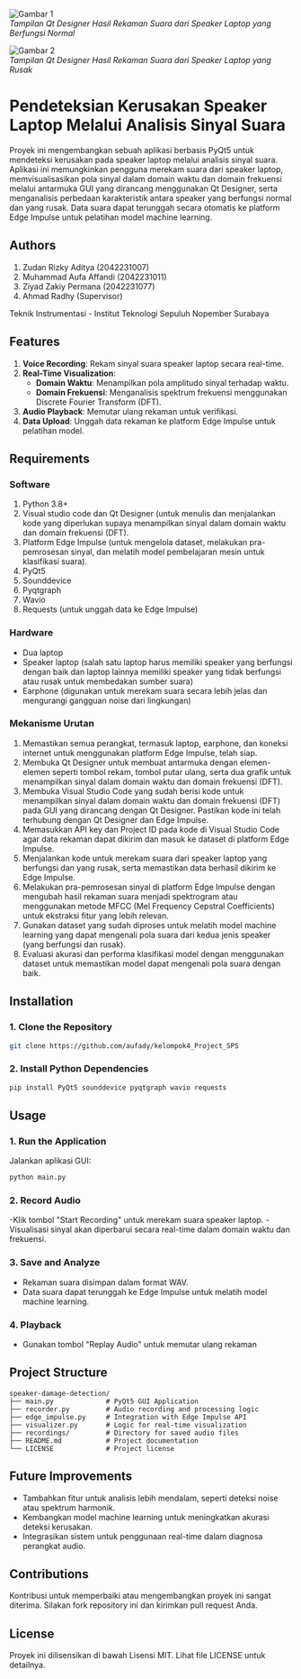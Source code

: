![Gambar 1](https://github.com/aufady/kelompok4_Project_SPS/blob/main/Tampilan%20GUI%20suara%20dari%20speaker%20berfungsi%20normal.PNG)  
*Tampilan Qt Designer Hasil Rekaman Suara dari Speaker Laptop yang Berfungsi Normal*

![Gambar 2](https://github.com/aufady/kelompok4_Project_SPS/blob/main/Tampilan%20GUI%20suara%20dari%20speaker%20laptop%20rusak.PNG)  
*Tampilan Qt Designer Hasil Rekaman Suara dari Speaker Laptop yang Rusak*

# Pendeteksian Kerusakan Speaker Laptop Melalui Analisis Sinyal Suara

Proyek ini mengembangkan sebuah aplikasi berbasis PyQt5 untuk mendeteksi kerusakan pada speaker laptop melalui analisis sinyal suara. Aplikasi ini memungkinkan pengguna merekam suara dari speaker laptop, memvisualisasikan pola sinyal dalam domain waktu dan domain frekuensi melalui antarmuka GUI yang dirancang menggunakan Qt Designer, serta menganalisis perbedaan karakteristik antara speaker yang berfungsi normal dan yang rusak. Data suara dapat terunggah secara otomatis ke platform Edge Impulse untuk pelatihan model machine learning.

## Authors
1. Zudan Rizky Aditya (2042231007)  
2. Muhammad Aufa Affandi (2042231011)  
3. Ziyad Zakiy Permana (2042231077) 
4. Ahmad Radhy (Supervisor)

Teknik Instrumentasi - Institut Teknologi Sepuluh Nopember Surabaya

## Features

1. **Voice Recording**: Rekam sinyal suara speaker laptop secara real-time.
2. **Real-Time Visualization**:  
   - **Domain Waktu**: Menampilkan pola amplitudo sinyal terhadap waktu.  
   - **Domain Frekuensi**: Menganalisis spektrum frekuensi menggunakan Discrete Fourier Transform (DFT).  
3. **Audio Playback**: Memutar ulang rekaman untuk verifikasi.  
4. **Data Upload**: Unggah data rekaman ke platform Edge Impulse untuk pelatihan model.

## Requirements

### Software
1. Python 3.8+
2. Visual studio code dan Qt Designer (untuk menulis dan menjalankan kode yang diperlukan supaya menampilkan sinyal dalam domain waktu dan domain frekuensi (DFT).
3. Platform Edge Impulse (untuk mengelola dataset, melakukan pra-pemrosesan sinyal, dan melatih model pembelajaran mesin untuk klasifikasi suara).
4. PyQt5
5. Sounddevice
6. Pyqtgraph
7. Wavio
8. Requests (untuk unggah data ke Edge Impulse)

### Hardware
- Dua laptop
- Speaker laptop (salah satu laptop harus memiliki speaker yang berfungsi dengan
baik dan laptop lainnya memiliki speaker yang tidak berfungsi atau rusak untuk
membedakan sumber suara)
- Earphone (digunakan untuk merekam suara secara lebih jelas dan mengurangi
gangguan noise dari lingkungan)

### Mekanisme Urutan
1.	Memastikan semua perangkat, termasuk laptop, earphone, dan koneksi internet untuk menggunakan platform Edge Impulse, telah siap.
2.	Membuka Qt Designer untuk membuat antarmuka dengan elemen-elemen seperti tombol rekam, tombol putar ulang, serta dua grafik untuk menampilkan sinyal dalam domain waktu dan domain frekuensi (DFT).
3.	Membuka Visual Studio Code yang sudah berisi kode untuk menampilkan sinyal dalam domain waktu dan domain frekuensi (DFT) pada GUI yang dirancang dengan Qt Designer. Pastikan kode ini telah terhubung dengan Qt Designer dan Edge Impulse.
4.	Memasukkan API key dan Project ID pada kode di Visual Studio Code agar data rekaman dapat dikirim dan masuk ke dataset di platform Edge Impulse.
5.	Menjalankan kode untuk merekam suara dari speaker laptop yang berfungsi dan yang rusak, serta memastikan data berhasil dikirim ke Edge Impulse.
6. Melakukan pra-pemrosesan sinyal di platform Edge Impulse dengan mengubah
hasil rekaman suara menjadi spektrogram atau menggunakan metode MFCC (Mel
Frequency Cepstral Coefficients) untuk ekstraksi fitur yang lebih relevan.
7. Gunakan dataset yang sudah diproses untuk melatih model machine learning yang
dapat mengenali pola suara dari kedua jenis speaker (yang berfungsi dan rusak).
8. Evaluasi akurasi dan performa klasifikasi model dengan menggunakan dataset
untuk memastikan model dapat mengenali pola suara dengan baik.

## Installation

### 1. Clone the Repository
```bash
git clone https://github.com/aufady/kelompok4_Project_SPS 
```

### 2. Install Python Dependencies
```bash
pip install PyQt5 sounddevice pyqtgraph wavio requests
```

## Usage

### 1. Run the Application
Jalankan aplikasi GUI:
```bash
python main.py
```

### 2. Record Audio
-Klik tombol "Start Recording" untuk merekam suara speaker laptop.
-Visualisasi sinyal akan diperbarui secara real-time dalam domain waktu dan frekuensi.

### 3. Save and Analyze
- Rekaman suara disimpan dalam format WAV.
- Data suara dapat terunggah ke Edge Impulse untuk melatih model machine learning.

### 4. Playback
- Gunakan tombol "Replay Audio" untuk memutar ulang rekaman

## Project Structure
```
speaker-damage-detection/
├── main.py             # PyQt5 GUI Application
├── recorder.py         # Audio recording and processing logic
├── edge_impulse.py     # Integration with Edge Impulse API
├── visualizer.py       # Logic for real-time visualization
├── recordings/         # Directory for saved audio files
├── README.md           # Project documentation
└── LICENSE             # Project license
```

## Future Improvements
- Tambahkan fitur untuk analisis lebih mendalam, seperti deteksi noise atau spektrum harmonik.
- Kembangkan model machine learning untuk meningkatkan akurasi deteksi kerusakan.
- Integrasikan sistem untuk penggunaan real-time dalam diagnosa perangkat audio.

## Contributions
Kontribusi untuk memperbaiki atau mengembangkan proyek ini sangat diterima. Silakan fork repository ini dan kirimkan pull request Anda.

## License
Proyek ini dilisensikan di bawah Lisensi MIT. Lihat file LICENSE untuk detailnya.
